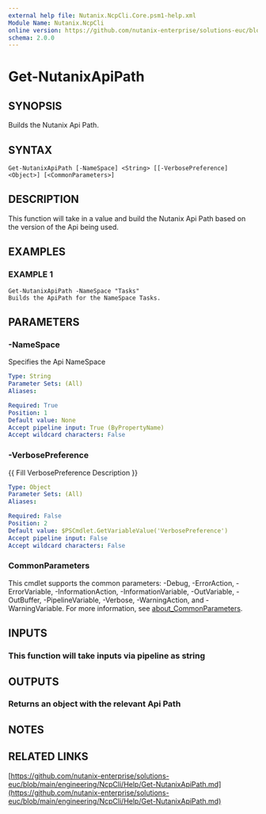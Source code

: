 ```yaml
---
external help file: Nutanix.NcpCli.Core.psm1-help.xml
Module Name: Nutanix.NcpCli
online version: https://github.com/nutanix-enterprise/solutions-euc/blob/main/engineering/NcpCli/Help/Get-NutanixApiPath.md
schema: 2.0.0
---
```


# Get-NutanixApiPath

## SYNOPSIS
Builds the Nutanix Api Path.

## SYNTAX

```
Get-NutanixApiPath [-NameSpace] <String> [[-VerbosePreference] <Object>] [<CommonParameters>]
```

## DESCRIPTION
This function will take in a value and build the Nutanix Api Path based on the version of the Api being used.

## EXAMPLES

### EXAMPLE 1
```
Get-NutanixApiPath -NameSpace "Tasks" 
Builds the ApiPath for the NameSpace Tasks.
```

## PARAMETERS

### -NameSpace
Specifies the Api NameSpace

```yaml
Type: String
Parameter Sets: (All)
Aliases:

Required: True
Position: 1
Default value: None
Accept pipeline input: True (ByPropertyName)
Accept wildcard characters: False
```

### -VerbosePreference
{{ Fill VerbosePreference Description }}

```yaml
Type: Object
Parameter Sets: (All)
Aliases:

Required: False
Position: 2
Default value: $PSCmdlet.GetVariableValue('VerbosePreference')
Accept pipeline input: False
Accept wildcard characters: False
```

### CommonParameters
This cmdlet supports the common parameters: -Debug, -ErrorAction, -ErrorVariable, -InformationAction, -InformationVariable, -OutVariable, -OutBuffer, -PipelineVariable, -Verbose, -WarningAction, and -WarningVariable. For more information, see [about_CommonParameters](http://go.microsoft.com/fwlink/?LinkID=113216).

## INPUTS

### This function will take inputs via pipeline as string
## OUTPUTS

### Returns an object with the relevant Api Path
## NOTES

## RELATED LINKS

[https://github.com/nutanix-enterprise/solutions-euc/blob/main/engineering/NcpCli/Help/Get-NutanixApiPath.md](https://github.com/nutanix-enterprise/solutions-euc/blob/main/engineering/NcpCli/Help/Get-NutanixApiPath.md)

